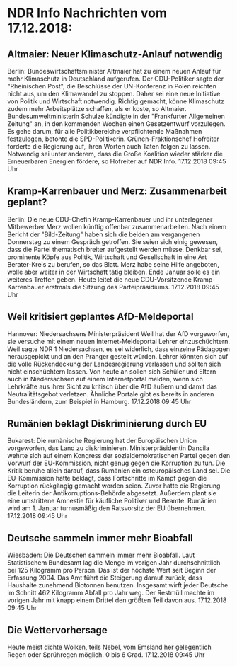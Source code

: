 # NDR Info Nachrichten vom 17.12.2018:


## Altmaier: Neuer Klimaschutz-Anlauf notwendig
Berlin: Bundeswirtschaftsminister Altmaier hat zu einem neuen Anlauf für mehr Klimaschutz in Deutschland aufgerufen. Der CDU-Politiker sagte der "Rheinischen Post", die Beschlüsse der UN-Konferenz in Polen reichten nicht aus, um den Klimawandel zu stoppen. Daher sei eine neue Initiative von Politik und Wirtschaft notwendig. Richtig gemacht, könne Klimaschutz zudem mehr Arbeitsplätze schaffen, als er koste, so Altmaier. Bundesumweltministerin Schulze kündigte in der "Frankfurter Allgemeinen Zeitung" an, in den kommenden Wochen einen Gesetzentwurf vorzulegen. Es gehe darum, für alle Politikbereiche verpflichtende Maßnahmen festzulegen, betonte die SPD-Politikerin. Grünen-Fraktionschef Hofreiter forderte die Regierung auf, ihren Worten auch Taten folgen zu lassen. Notwendig sei unter anderem, dass die Große Koalition wieder stärker die Erneuerbaren Energien fördere, so Hofreiter auf NDR Info. 17.12.2018 09:45 Uhr 

## Kramp-Karrenbauer und Merz: Zusammenarbeit geplant?
Berlin:	Die neue CDU-Chefin Kramp-Karrenbauer und ihr unterlegener Mitbewerber Merz wollen künftig offenbar zusammenarbeiten. Nach einem Bericht der "Bild-Zeitung" haben sich die beiden am vergangenen Donnerstag zu einem Gespräch getroffen. Sie seien sich einig gewesen, dass die Partei thematisch breiter aufgestellt werden müsse. Denkbar sei, prominente Köpfe aus Politik, Wirtschaft und Gesellschaft in eine Art Berater-Kreis zu berufen, so das Blatt. Merz habe seine Hilfe angeboten, wolle aber weiter in der Wirtschaft tätig bleiben. Ende Januar solle es ein weiteres Treffen geben. Heute leitet die neue CDU-Vorsitzende Kramp-Karrenbauer erstmals die Sitzung des Parteipräsidiums. 17.12.2018 09:45 Uhr 

## Weil kritisiert geplantes AfD-Meldeportal
Hannover: 	Niedersachsens Ministerpräsident Weil hat der AfD vorgeworfen, sie versuche mit einem neuen Internet-Meldeportal Lehrer einzuschüchtern. Weil sagte NDR 1 Niedersachsen, es sei widerlich, dass einzelne Pädagogen herausgepickt und an den Pranger gestellt würden. Lehrer könnten sich auf die volle Rückendeckung der Landesregierung verlassen und sollten sich nicht einschüchtern lassen. Von heute an sollen sich Schüler und Eltern auch in Niedersachsen auf einem Internetportal melden, wenn sich Lehrkräfte aus ihrer Sicht zu kritisch über die AfD äußern und damit das Neutralitätsgebot verletzen. Ähnliche Portale gibt es bereits in anderen Bundesländern, zum Beispiel in Hamburg. 17.12.2018 09:45 Uhr 

## Rumänien beklagt Diskriminierung durch EU
Bukarest: Die rumänische Regierung hat der Europäischen Union vorgeworfen, das Land zu diskriminieren. Ministerpräsidentin Dancila wehrte sich auf einem Kongress der sozialdemokratischen Partei gegen den Vorwurf der EU-Kommission, nicht genug gegen die Korruption zu tun. Die Kritik beruhe allein darauf, dass Rumänien ein osteuropäisches Land sei. Die EU-Kommission hatte beklagt, dass Fortschritte im Kampf gegen die Korruption rückgängig gemacht worden seien. Zuvor hatte die Regierung die Leiterin der Antikorruptions-Behörde abgesetzt. Außerdem plant sie eine umstrittene Amnestie für käufliche Politiker und Beamte. Rumänien wird am 1. Januar turnusmäßig den Ratsvorsitz der EU übernehmen. 17.12.2018 09:45 Uhr 

## Deutsche sammeln immer mehr Bioabfall
Wiesbaden: Die Deutschen sammeln immer mehr Bioabfall. Laut Statistischem Bundesamt lag die Menge im vorigen Jahr durchschnittlich bei 125 Kilogramm pro Person. Das ist der höchste Wert seit Beginn der Erfassung 2004. Das Amt führt die Steigerung darauf zurück, dass Haushalte zunehmend Biotonnen benutzen. Insgesamt wirft jeder Deutsche im Schnitt 462 Kilogramm Abfall pro Jahr weg. Der Restmüll machte im vorigen Jahr mit knapp einem Drittel den größten Teil davon aus. 17.12.2018 09:45 Uhr 

## Die Wettervorhersage
Heute meist dichte Wolken, teils Nebel, vom Emsland her gelegentlich Regen oder Sprühregen möglich. 0 bis 6 Grad. 17.12.2018 09:45 Uhr 
